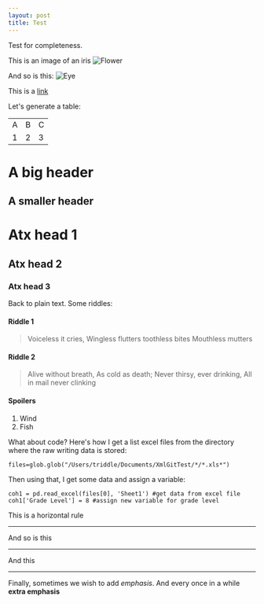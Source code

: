 ```yaml
---
layout: post
title: Test
---
```


Test for completeness.

This is an image of an iris
![Flower](http://wiki.irises.org/pub/TbKthruO/TbMillenniumFalcon/Millenium_Falcon2_2005May.jpg)

And so is this:
![Eye](http://upload.wikimedia.org/wikipedia/commons/4/41/Menschliches_Auge.jpg)

This is a [link](http://www.columbia.edu/cu/psychology/vpvaughns/index.html)

Let's generate a table:

<table>
	<tr>
		<td>A</td>
		<td>B</td>
		<td>C</td>
	</tr>
	<tr>
		<td>1</td>
		<td>2</td>
		<td>3</td>
	</tr>
</table>

A big header
==============

A smaller header
-----------------

# Atx head 1

## Atx head 2 ##

### Atx head 3 ###

Back to plain text.  Some riddles:


#### Riddle 1
>Voiceless it cries,
>Wingless flutters
>toothless bites
>Mouthless mutters

#### Riddle 2
>Alive without breath,
>As cold as death;
>Never thirsy, ever drinking,
>All in mail never clinking

#### Spoilers
1. Wind
2. Fish

What about code?  Here's how I get a list excel files from the directory where the raw writing data is stored:

	files=glob.glob("/Users/triddle/Documents/XmlGitTest/*/*.xls*")

Then using that, I get  some data and assign a variable:

	coh1 = pd.read_excel(files[0], 'Sheet1') #get data from excel file
	coh1['Grade Level'] = 8 #assign new variable for grade level

This is a horizontal rule

* * *

And so is this

*****

And this

--------------------

Finally, sometimes we wish to add *emphasis*.  And every once in a while **extra emphasis**

